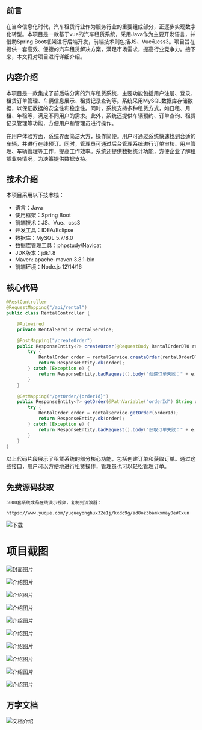 ## 前言

在当今信息化时代，汽车租赁行业作为服务行业的重要组成部分，正逐步实现数字化转型。本项目是一款基于vue的汽车租赁系统，采用Java作为主要开发语言，并借助Spring Boot框架进行后端开发，前端技术则包括JS、Vue和css3。项目旨在提供一套高效、便捷的汽车租赁解决方案，满足市场需求，提高行业竞争力。接下来，本文将对项目进行详细介绍。

## 内容介绍

本项目是一款集成了前后端分离的汽车租赁系统，主要功能包括用户注册、登录、租赁订单管理、车辆信息展示、租赁记录查询等。系统采用MySQL数据库存储数据，以保证数据的安全性和稳定性。同时，系统支持多种租赁方式，如日租、月租、年租等，满足不同用户的需求。此外，系统还提供车辆预约、订单查询、租赁记录管理等功能，方便用户和管理员进行操作。

在用户体验方面，系统界面简洁大方，操作简便。用户可通过系统快速找到合适的车辆，并进行在线预订。同时，管理员可通过后台管理系统进行订单审核、用户管理、车辆管理等工作，提高工作效率。系统还提供数据统计功能，方便企业了解租赁业务情况，为决策提供数据支持。

## 技术介绍

本项目采用以下技术栈：

- 语言：Java
- 使用框架：Spring Boot
- 前端技术：JS、Vue、css3
- 开发工具：IDEA/Eclipse
- 数据库：MySQL 5.7/8.0
- 数据库管理工具：phpstudy/Navicat
- JDK版本：jdk1.8
- Maven: apache-maven 3.8.1-bin
- 前端环境：Node.js 12\14\16

## 核心代码

```java
@RestController
@RequestMapping("/api/rental")
public class RentalController {

    @Autowired
    private RentalService rentalService;

    @PostMapping("/createOrder")
    public ResponseEntity<?> createOrder(@RequestBody RentalOrderDTO rentalOrderDTO) {
        try {
            RentalOrder order = rentalService.createOrder(rentalOrderDTO);
            return ResponseEntity.ok(order);
        } catch (Exception e) {
            return ResponseEntity.badRequest().body("创建订单失败：" + e.getMessage());
        }
    }

    @GetMapping("/getOrder/{orderId}")
    public ResponseEntity<?> getOrder(@PathVariable("orderId") String orderId) {
        try {
            RentalOrder order = rentalService.getOrder(orderId);
            return ResponseEntity.ok(order);
        } catch (Exception e) {
            return ResponseEntity.badRequest().body("获取订单失败：" + e.getMessage());
        }
    }
}
```

以上代码片段展示了租赁系统的部分核心功能，包括创建订单和获取订单。通过这些接口，用户可以方便地进行租赁操作，管理员也可以轻松管理订单。

## 免费源码获取

```
5000套系统成品在线演示视频，复制到流浪器： 
```
```
https://www.yuque.com/yuqueyonghux32e1j/kxdc9g/ad8oz3bamkxmay0e#Cxun
```
![下载](https://img12.360buyimg.com/ddimg/jfs/t1/339687/11/1349/28408/68ad865fF412d7877/adaa650483a100f2.jpg)

# 项目截图

![封面图片](https://img12.360buyimg.com/ddimg/jfs/t1/309191/13/26570/245158/689dfb5cF3316baf8/a714af80c14fe941.jpg)

![介绍图片](https://img13.360buyimg.com/ddimg/jfs/t1/308505/13/26276/31836/689dfb41F5ec18377/fa139e4590f3e1cb.jpg)

![介绍图片](https://img11.360buyimg.com/ddimg/jfs/t1/310585/27/26482/227258/689dfb45Fd1997374/4dcc35fe6b4cf84a.jpg)

![介绍图片](https://img10.360buyimg.com/ddimg/jfs/t1/309960/14/26369/32139/689dfb45F83cb9ed5/b3161d65597acf1a.jpg)

![介绍图片](https://img13.360buyimg.com/ddimg/jfs/t1/326475/14/4699/53502/689dfb46Fdc809d94/91d1912b244027b6.jpg)

![介绍图片](https://img13.360buyimg.com/ddimg/jfs/t1/297674/35/14126/54798/689dfb46F859f1b51/4fcaa97f6f447350.jpg)

![介绍图片](https://img11.360buyimg.com/ddimg/jfs/t1/315112/14/26392/31872/689dfb47Fc2479486/03cfe2f897e532aa.jpg)

![介绍图片](https://img14.360buyimg.com/ddimg/jfs/t1/324990/11/4662/69551/689dfb47Feca77285/da46a6570be182f5.jpg)

![介绍图片](https://img13.360buyimg.com/ddimg/jfs/t1/307364/12/26494/37789/689dfb47F6b9c238a/67f8a2af2fe6bea1.jpg)

![介绍图片](https://img13.360buyimg.com/ddimg/jfs/t1/320859/6/25351/180528/689dfb49F51ffd42d/3b75722b00ab6397.jpg)


## 万字文档
![文档介绍](https://img14.360buyimg.com/ddimg/jfs/t1/338393/1/3576/156947/68b1ad0cF74dc525c/ff9cd6c574295685.jpg)
